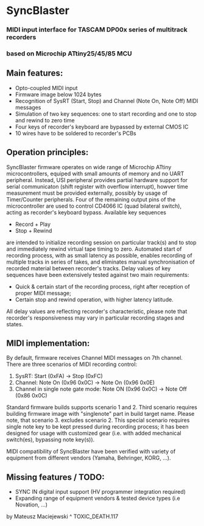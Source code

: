 # SyncBlaster
### MIDI input interface for TASCAM DP00x series of multitrack recorders
### based on Microchip ATtiny25/45/85 MCU

## Main features:
* Opto-coupled MIDI input
* Firmware image below 1024 bytes
* Recognition of SysRT (Start, Stop) and Channel (Note On, Note Off) MIDI messages
* Simulation of two key sequences: one to start recording and one to stop and rewind to zero time
* Four keys of recorder's keyboard are bypassed by external CMOS IC
* 10 wires have to be soldered to recorder's PCBs

## Operation principles:
SyncBlaster firmware operates on wide range of Microchip ATtiny microcontrollers, equiped with small amounts of memory and no UART peripheral. Instead, USI peripheral provides
partial hardware support for serial communicaton (shift register with overflow interrupt), howver time measurement must be provided externally, possibly by usage of Timer/Counter peripherals.
Four of the remaining output pins of the microcontroller are used to control CD4066 IC (quad bilateral switch), acting as recorder's keyboard bypass. Available key sequences

* Record + Play
* Stop + Rewind

are intended to initialize recording session on particular track(s) and to stop and immediately rewind virtual tape timing to zero. Automated start of recording process,
with as small latency as possible, enables recording of multiple tracks in series of takes, and eliminates manual synchronisation of recorded material between recorder's tracks.
Delay values of key sequences have been extensively tested against two main requirements:

* Quick & certain start of the recording process, right after reception of proper MIDI message;
* Certain stop and rewind operation, with higher latency latitude.

All delay values are reflecting recorder's characteristic, please note that recorder's responsiveness may vary in particular recording stages and states.

## MIDI implementation:
By default, firmware receives Channel MIDI messages on 7th channel. There are three scenarios of MIDI recording control:

1. SysRT: Start (0xFA) -> Stop (0xFC)
2. Channel: Note On (0x96 0x0C) -> Note On (0x96 0x0E)
3. Channel in single note gate mode: Note ON (0x96 0x0C) -> Note Off (0x86 0x0C)

Standard firmware builds supports scenario 1 and 2. Third scenario requires building firmware image with "singlenote" part in build target name. Please note, that scenario 3. excludes scenario 2.
This special scenario requires single note key to be kept pressed during recording process; it has been designed for usage with customized gear (i.e. with added mechanical switch(es), bypassing note key(s)).

MIDI compatibility of SyncBlaster have been verified with variety of equipment from different vendors (Yamaha, Behringer, KORG, ...).

## Missing features / TODO:
* SYNC IN digital input support (HV programmer integration required)
* Expanding range of equipment vendors & tested device types (i.e Novation, ...)

by Mateusz Maciejewski ^ TOXIC_DEATH.117